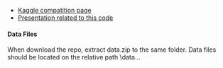 * [Kaggle compatition page](https://www.kaggle.com/c/bike-sharing-demand)
* [Presentation related to this code](https://drive.google.com/open?id=1R2H-hEHBB8zMKmfkbOFa4yWZvIf-pcBcQc-Kbgzi8Wo)

#### Data Files
When download the repo, extract data.zip to the same folder. Data files should be located on the relative path <REPO>\data\...
